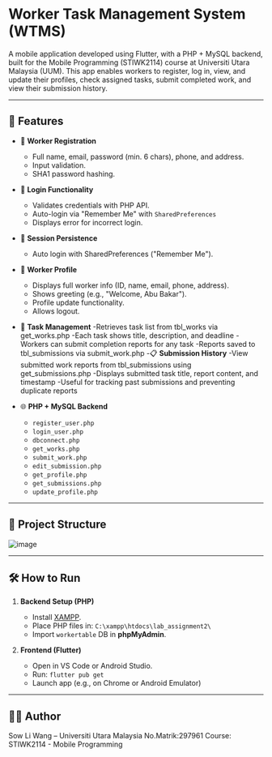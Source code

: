 # Worker Task Management System (WTMS)

A mobile application developed using Flutter, with a PHP + MySQL backend, built for the Mobile Programming (STIWK2114) course at Universiti Utara Malaysia (UUM).
This app enables workers to register, log in, view, and update their profiles, check assigned tasks, submit completed work, and view their submission history.

---

## 📱 Features

- 🔐 **Worker Registration**
  - Full name, email, password (min. 6 chars), phone, and address.
  - Input validation.
  - SHA1 password hashing.
- 🔑 **Login Functionality**
  - Validates credentials with PHP API.
  - Auto-login via "Remember Me" with `SharedPreferences`
  - Displays error for incorrect login.
- 🔁 **Session Persistence**
  - Auto login with SharedPreferences ("Remember Me").
- 👤 **Worker Profile**
  - Displays full worker info (ID, name, email, phone, address).
  - Shows greeting (e.g., "Welcome, Abu Bakar").
  - Profile update functionality.
  - Allows logout.
- 📝 **Task Management**
  -Retrieves task list from tbl_works via get_works.php
  -Each task shows title, description, and deadline
  -Workers can submit completion reports for any task
  -Reports saved to tbl_submissions via submit_work.php
-📋 **Submission History**
  -View submitted work reports from tbl_submissions using get_submissions.php
  -Displays submitted task title, report content, and timestamp
  -Useful for tracking past submissions and preventing duplicate reports

- 🌐 **PHP + MySQL Backend**
  - `register_user.php`
  - `login_user.php`
  - `dbconnect.php`
  - `get_works.php`
  - `submit_work.php`
  - `edit_submission.php`
  - `get_profile.php`
  - `get_submissions.php`
  - `update_profile.php`
---

## 📂 Project Structure

![image](https://github.com/user-attachments/assets/5d8c786a-b645-4a6e-821f-56fbbbad4f6a)

---

## 🛠 How to Run

1. **Backend Setup (PHP)**
   - Install [XAMPP](https://www.apachefriends.org/index.html).
   - Place PHP files in: `C:\xampp\htdocs\lab_assignment2\`
   - Import `workertable` DB in **phpMyAdmin**.

2. **Frontend (Flutter)**
   - Open in VS Code or Android Studio.
   - Run: `flutter pub get`
   - Launch app (e.g., on Chrome or Android Emulator)


---

## 👨‍💻 Author

Sow Li Wang – Universiti Utara Malaysia
No.Matrik:297961
Course: STIWK2114 - Mobile Programming 

